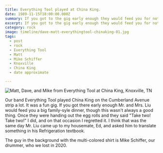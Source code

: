 ```yaml
---
title: Everything Tool played at China King.
date: 1989-11-15T18:00:00.000Z
summary: If you got to the gig early enough they would feed you for nothing.
excerpt: If you got to the gig early enough they would feed you for nothing.
category: rock
image: timeline/dave-matt-everythingtool-chinaking-01.jpg
tags:
  - post
  - rock
  - Everything Tool
  - Matt
  - Mike Schiffer
  - Knoxville
  - China King
  - date approximate

---
```


![Matt, Dave, and Mike from Everything Tool at China King, Knoxville, TN](/static/img/rock/dave-matt-everythingtool-chinaking-01.jpg "Matt, Dave, and Mike from Everything Tool at China King, Knoxville, TN")

Our band Everything Tool played China King on the Cumberland Avenue strip a lot. It was a fun gig. If you got there early enough Mr. and Mrs. Liu would feed you a big family-syle dinner, though this wasn't always a good thing. Once they were handing out the egg rolls and they said "Take two! Take two!" I did, and on that occasion I regretted it. I think that was the same day Mr. Liu came up to my housemate, Ed, and asked him to translate something in his Refrigeration textbook.

The guy in the background with the multi-colored shirt is Mike Schiffer, our drummer, who we lost in 2020.
